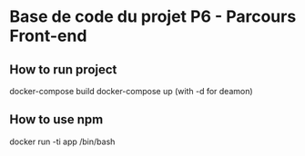 # Base de code du projet P6 - Parcours Front-end

## How to run project

docker-compose build 
docker-compose up (with -d for deamon)

## How to use npm
docker run -ti app /bin/bash
